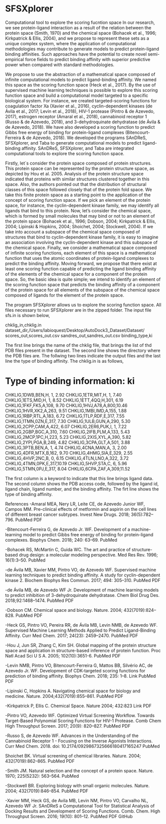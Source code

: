 # SFSXplorer
Computational tool to explore the scoring fucntion space
In our research, we see protein-ligand interaction as a result of the relation between the protein space (Smith, 1970) and the chemical space (Bohacek et al., 1996; Kirkpatrick & Ellis, 2004), and we propose to represent these sets as a unique complex system, where the application of computational methodologies may contribute to generate models to predict protein-ligand binding affinities. Such approaches have the potential to create novel semi-empirical force fields to predict binding affinity with superior predictive power when compared with standard methodologies. 

We propose to use the abstraction of a mathematical space composed of infinite computational models to predict ligand-binding affinity. We named this space as the scoring function space (Heck et al., 2017). By the use of supervised machine learning techniques is possible to explore this scoring function space and build a computational model targeted to a specific biological system. For instance, we created targeted-scoring functions for coagulation factor Xa (Xavier et al., 2016), cyclin-dependent kinases (de Ávila et al., 2017; Levin et al., 2018), HIV-1 protease (Pintro & de Azevedo, 2017), estrogen receptor (Amaral et al., 2018), cannabinoid receptor 1 (Russo & de Azevedo, 2018), and 3-dehydroquinate dehydratase (de Ávila & de Azevedo, 2018). We have also developed a scoring function to predict Gibbs free energy of binding for protein-ligand complexes (Bitencourt-Ferreira & de Azevedo, 2018). We developed the programs SAnDReS, SFSXplorer, and Taba to generate computational models to predict ligand-binding affinity. SAnDReS, SFSXplorer, and Taba are integrated computational tools to explore the scoring function space.        

Firstly, let´s consider the protein space composed of protein structures. This protein space can be represented by the protein structure space, as depicted by Hou et al. 2005. Analysis of the protein structure space indicated that proteins with similar structures clustered together in this space. Also, the authors pointed out that the distribution of structural classes of this space followed closely that of the protein fold space. 
We take this finite protein space as a starting point to the application of the concept of scoring function space. If we pick an element of the protein space, for instance, the cyclin-dependent kinase family, we may identify all ligands that bind to this protein.
Now, let’s consider the chemical space, which is formed by small molecules that may bind or not to an element of the protein space (Bohacek et al., 1996; Dobson, 2004; Kirkpatrick & Ellis, 2004; Lipinski & Hopkins, 2004; Shoichet, 2004; Stockwell, 2004).
If we take into account a subspace of the chemical space composed of structures that bind to cyclin-dependent kinase family, it is easy to imagine an association involving the cyclin-dependent kinase and this subspace of the chemical space. 
Finally, we consider a mathematical space composed of infinite scoring functions, each element of this space is a mathematical function that uses the atomic coordinates of protein-ligand complexes to predict the binding affinity.
Moving forward, we propose that there exist at least one scoring function capable of predicting the ligand binding affinity of the elements of the chemical space for a component of the protein space. 
So, the basic idea is quite simple; we intend to identify an element of the scoring function space that predicts the binding affinity of a component of the protein space for all elements of the subspace of the chemical space composed of ligands for the element of the protein space.

The program SFSXplorer allows us to explore the scoring function space. All files necessary to run SFSXplorer are in the zipped folder.
The input file sfs.in is shown below,

chklig_in,chklig.in
dataset_dir,/Users/labioquest/Desktop/AutoDock3_Dataset/Dataset/
scores_out,scores_out.csv
sandres_out,sandres_out.csv
binding_type,ki

The first line brings the name of the chklig file, that brings the list of thd PDB files present in the dataset. The second line shows
the directory where the PDB files are.
The follwing two lines indicate the output files and the last line the type of binding affinity.
The chklig.in is as follows,
# Type of binding information: ki
CHKLIG,1DWB,BEN,H,  1, 2.92
CHKLIG,1ETR,MIT,H,  1, 7.40
CHKLIG,1ETS,MID,H,  1, 8.52
CHKLIG,1ETT,4QQ,H,301, 6.19
CHKLIG,1FKF,FK5,A,108, 9.70
CHKLIG,1HVJ,A78,A,800,10.46
CHKLIG,1HVR,XK2,A,263, 9.51
CHKLIG,1MBI,IMD,A,155, 1.88
CHKLIG,1RBP,RTL,A,183, 6.72
CHKLIG,1TLP,RDF,E,317, 7.55
CHKLIG,1TMN,0ZN,E,317, 7.30
CHKLIG,1ULB,GUN,A,290, 5.30
CHKLIG,2CPP,CAM,A,422, 6.07
CHKLIG,2ER6,PUK,I,  1, 7.22
CHKLIG,2GBP,BGC,A,310, 7.60
CHKLIG,2IFB,PLM,A,133, 5.43
CHKLIG,2MCP,1PC,H,223, 5.23
CHKLIG,2XIS,XYL,A,390, 5.82
CHKLIG,2YPI,PGA,B,249, 4.82
CHKLIG,3CPA,GLT,A,501, 3.88
CHKLIG,3PTB,BEN,A,  1, 4.74
CHKLIG,4CNA,MAN,A,  3, 2.00
CHKLIG,4DFR,MTX,B,162, 9.70
CHKLIG,4HMG,SIA,E,329, 2.55
CHKLIG,4HVP,2NC,B,  0, 6.15
CHKLIG,4TLN,LNO,A,322, 3.72
CHKLIG,4TMN,0PK,E,317,10.19
CHKLIG,5HVP,STA,C,  6, 5.96
CHKLIG,5TMN,0PJ,E,317, 8.04
CHKLIG,6CPA,ZAF,A,309,11.52

The first column is a keyword to indicate that this line brings ligand data. The second column shows the PDB access code, followed by
the ligand id, ligand chain, ligand number, and the binding affinity. The firt line shows the type of binding affinity.

References
-Amaral MEA, Nery LR, Leite CE, de Azevedo Junior WF, Campos MM. Pre-clinical effects of metformin and aspirin on the cell lines of different breast cancer subtypes. Invest New Drugs. 2018; 36(5):782–796.   PubMed   PDF   

-Bitencourt-Ferreira G, de Azevedo Jr. WF. Development of a machine-learning model to predict Gibbs free energy of binding for protein-ligand complexes. Biophys Chem. 2018; 240: 63–69.   PubMed    

-Bohacek RS, McMartin C, Guida WC. The art and practice of structure-based drug design: a molecular modeling perspective. Med Res Rev. 1996; 16(1):3–50.   PubMed   

-de Ávila MB, Xavier MM, Pintro VO, de Azevedo WF. Supervised machine learning techniques to predict binding affinity. A study for cyclin-dependent kinase 2.  Biochem Biophys Res Commun. 2017; 494: 305–310.  PubMed   PDF 

-de Ávila MB, de Azevedo WF Jr. Development of machine learning models to predict inhibition of 3-dehydroquinate dehydratase. Chem Biol Drug Des. 2018;92:1468–1474.   PubMed   PDF   

-Dobson CM. Chemical space and biology. Nature. 2004; 432(7019):824–828.   PubMed   PDF    

-Heck GS, Pintro VO, Pereira RR, de Ávila MB, Levin NMB, de Azevedo WF. Supervised Machine Learning Methods Applied to Predict Ligand-Binding Affinity. Curr Med Chem. 2017; 24(23): 2459–2470.   PubMed   PDF    

-Hou J, Jun SR, Zhang C, Kim SH. Global mapping of the protein structure space and application in structure-based inference of protein function. Proc Natl Acad Sci U S A. 2005; 102(10):3651-6.   PubMed   PDF   

-Levin NMB, Pintro VO, Bitencourt-Ferreira G, Mattos BB, Silvério AC, de Azevedo Jr. WF. Development of CDK-targeted scoring functions for prediction of binding affinity. Biophys Chem. 2018; 235: 1–8.   Link   PubMed   PDF        

-Lipinski C, Hopkins A. Navigating chemical space for biology and medicine. Nature. 2004;432(7019):855–861.   PubMed   PDF   

-Kirkpatrick P, Ellis C. Chemical Space. Nature 2004; 432:823   Link   PDF        

-Pintro VO, Azevedo WF. Optimized Virtual Screening Workflow. Towards Target-Based Polynomial Scoring Functions for HIV-1 Protease. Comb Chem High Throughput Screen. 2017; 20(9): 820–827.   PubMed   PDF   

-Russo S, de Azevedo WF. Advances in the Understanding of the Cannabinoid Receptor 1 - Focusing on the Inverse Agonists Interactions. Curr Med Chem. 2018. doi: 10.2174/0929867325666180417165247   PubMed     

Shoichet BK. Virtual screening of chemical libraries. Nature. 2004; 432(7019):862–865.   PubMed   PDF   

-Smith JM. Natural selection and the concept of a protein space. Nature. 1970; 225(5232): 563–564.   PubMed   

-Stockwell BR. Exploring biology with small organic molecules. Nature. 2004; 432(7019):846–854.   PubMed   PDF   

-Xavier MM, Heck GS, de Avila MB, Levin NM, Pintro VO, Carvalho NL, Azevedo WF Jr. SAnDReS a Computational Tool for Statistical Analysis of Docking Results and Development of Scoring Functions. Comb. Chem. High Throughput Screen. 2016; 19(10): 801–12.   PubMed    PDF    GitHub    

